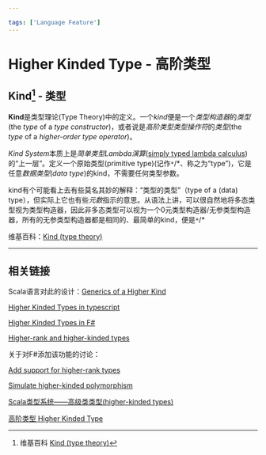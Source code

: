 ```yaml
---

tags: ['Language Feature']
---
```


# Higher Kinded Type - 高阶类型

## Kind[^1] - 类型

**Kind**是类型理论(Type Theory)中的定义。一个*kind*便是一个*类型构造器*的*类型*(the *type* of a *type constructor*)，或者说是*高阶类型类型操作符*的*类型*(the *type* of a *higher-order type operator*)。

*Kind System*本质上是*简单类型Lambda演算*([simply typed lambda calculus](https://en.wikipedia.org/wiki/Simply_typed_lambda_calculus))的“上一层”。定义一个原始类型(primitive type)(记作`*`/$*$、称之为“type”)，它是任意*数据类型*(*data type*)的kind，不需要任何类型参数。

kind有个可能看上去有些莫名其妙的解释：“类型的类型”（type of a (data) type），但实际上它也有些*元数*指示的意思。从语法上讲，可以很自然地将多态类型视为类型构造器，因此非多态类型可以视为一个0元类型构造器/无参类型构造器，所有的无参类型构造器都是相同的、最简单的kind，便是`*`/$*$

维基百科：[Kind (type theory)](https://en.wikipedia.org/wiki/Kind_(type_theory))



---

## 相关链接

[^1]: 维基百科 [Kind (type theory)](https://en.wikipedia.org/wiki/Kind_(type_theory))

Scala语言对此的设计：[Generics of a Higher Kind](https://adriaanm.github.com/files/higher.pdf)

[Higher Kinded Types in typescript](https://www.thesoftwaresimpleton.com/blog/2018/04/14/higher-kinded-types)

[Higher Kinded Types in F#](https://robkuz.github.io/Higher-kinded-types-in-fsharp-Intro-Part-I/)


[Higher-rank and higher-kinded types](https://www.stephanboyer.com/post/115/higher-rank-and-higher-kinded-types)

关于对F#添加该功能的讨论：

[Add support for higher-rank types](https://github.com/fsharp/fslang-suggestions/issues/567)

[Simulate higher-kinded polymorphism](https://github.com/fsharp/fslang-suggestions/issues/175)

[Scala类型系统——高级类类型(higher-kinded types)](https://my.oschina.net/Barudisshu/blog/690595)

[高阶类型 Higher Kinded Type](https://zhuanlan.zhihu.com/p/29021140)
